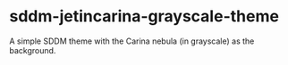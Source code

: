 # sddm-jetincarina-grayscale-theme
A simple SDDM theme with the Carina nebula (in grayscale) as the background.
